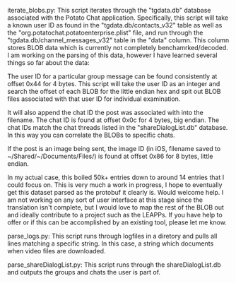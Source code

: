 iterate_blobs.py:
This script iterates through the "tgdata.db" database associated with the Potato Chat application. Specifically, this script will take a known user ID as found in the "tgdata.db/contacts_v32" table as well as the "org.potatochat.potatoenterprise.plist" file, and run through the "tgdata.db/channel_messages_v32" table in the "data" column. This column stores BLOB data which is currently not completely benchamrked/decoded. I am working on the parsing of this data, however I have learned several things so far about the data:

The user ID for a particular group message can be found consistently at offset 0x44 for 4 bytes. This script will take the user ID as an integer and search the offset of each BLOB for the little endian hex and spit out BLOB files associated with that user ID for individual examination.

It will also append the chat ID the post was associated with into the filename. The chat ID is found at offset 0x0c for 4 bytes, big endian. The chat IDs match the chat threads listed in the "shareDialogList.db" database. In this way you can correlate the BLOBs to specific chats.

If the post is an image being sent, the image ID (in iOS, filename saved to ~/Shared/~/Documents/Files/) is found at offset 0x86 for 8 bytes, little endian.

In my actual case, this boiled 50k+ entries down to around 14 entries that I could focus on. This is very much a work in progress, I hope to eventually get this dataset parsed as the protobuf it clearly is. Would welcome help. I am not working on any sort of user interface at this stage since the translation isn't complete, but I would love to map the rest of the BLOB out and ideally contribute to a project such as the LEAPPs. If you have help to offer or if this can be accomplished by an existing tool, please let me know.

parse_logs.py:
This script runs through logfiles in a diretory and pulls all lines matching a specific string. In this case, a string which documents when video files are downloaded.

parse_shareDialogList.py:
This script runs through the shareDialogList.db and outputs the groups and chats the user is part of.
